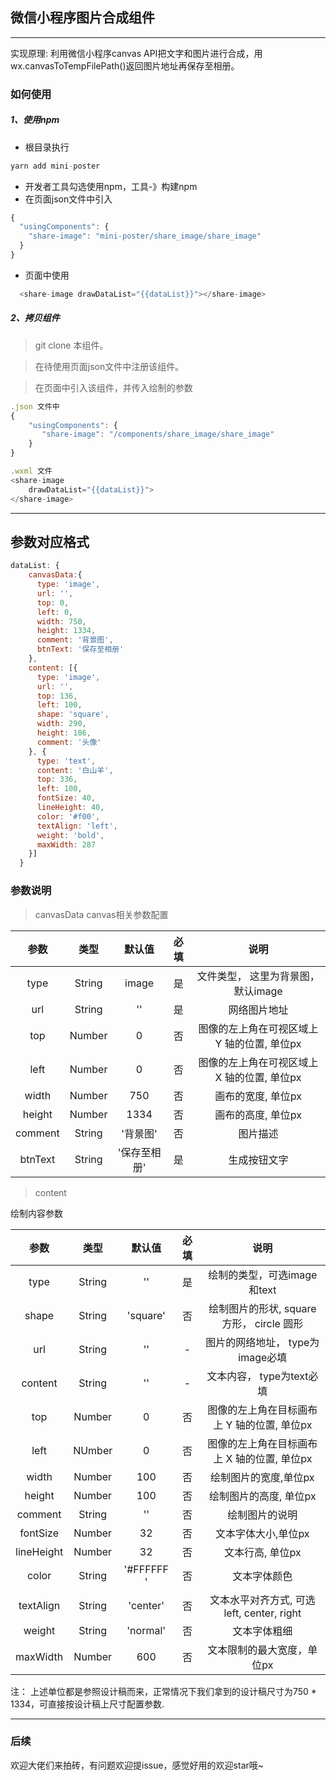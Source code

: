 ## 微信小程序图片合成组件

------

实现原理: 利用微信小程序canvas API把文字和图片进行合成，用wx.canvasToTempFilePath()返回图片地址再保存至相册。

### 如何使用
##### 1、使用npm
+ 根目录执行
```javascript
yarn add mini-poster
```
+ 开发者工具勾选使用npm，工具-》构建npm
+ 在页面json文件中引入
```javascript
{
  "usingComponents": {
    "share-image": "mini-poster/share_image/share_image"
  }
}
```
+ 页面中使用
```javascript
  <share-image drawDataList="{{dataList}}"></share-image>
```

##### 2、拷贝组件
> git clone 本组件。

> 在待使用页面json文件中注册该组件。

> 在页面中引入该组件，并传入绘制的参数

``` javascript
.json 文件中
{
    "usingComponents": {
       "share-image": "/components/share_image/share_image"
    }
}

.wxml 文件
<share-image
    drawDataList="{{dataList}}">
</share-image>

```
------

## 参数对应格式

```javascript
dataList: {
    canvasData:{
      type: 'image',
      url: '',
      top: 0,
      left: 0,
      width: 750,
      height: 1334,
      comment: '背景图',
      btnText: '保存至相册'
    },
    content: [{
      type: 'image',
      url: '',
      top: 136,
      left: 100,
      shape: 'square',
      width: 290,
      height: 186,
      comment: '头像'
    }, {
      type: 'text',
      content: '白山羊',
      top: 336,
      left: 100,
      fontSize: 40,
      lineHeight: 40,
      color: '#f00',
      textAlign: 'left',
      weight: 'bold',
      maxWidth: 287
    }]
  }
```

### 参数说明
> canvasData
canvas相关参数配置

| 参数    | 类型   |  默认值  |  必填  |  说明 |
| :----: | :-----:  | :----:  |  :--: |  :---: |
| type   | String |   image  |  是  |  文件类型， 这里为背景图，默认image |
| url    |   String   |  ''  |  是   |  网络图片地址  |
| top    |  Number  |  0  |  否   |  图像的左上角在可视区域上 Y 轴的位置, 单位px  |
| left    | Number   |  0  |  否   |    图像的左上角在可视区域上 X 轴的位置, 单位px  |
| width    |  Number  |  750  |  否  |   画布的宽度, 单位px  |
| height    |  Number  |  1334  | 否   |  画布的高度, 单位px   |
| comment    |  String  | '背景图'   |  否   |   图片描述  |
| btnText    |  String  |  '保存至相册'  |  是  |   生成按钮文字  |

> content

绘制内容参数

| 参数 | 类型 | 默认值 | 必填 | 说明 |
| :---: | :---: | :---:| :----: | :---: |
| type  | String  | ''  | 是  |   绘制的类型，可选image和text  |
| shape  | String  | 'square'  | 否  |   绘制图片的形状, square 方形， circle 圆形  |
| url  | String  | ''  |  - |   图片的网络地址， type为image必填  |
| content  | String  | ''  | -   |  文本内容， type为text必填  |
| top  | Number  | 0  |  否  |  图像的左上角在目标画布上 Y 轴的位置, 单位px  |
| left | NUmber  |  0 |  否  |   图像的左上角在目标画布上 X 轴的位置, 单位px|
| width  | Number  | 100  | 否  |   绘制图片的宽度,单位px  |
| height  | Number  | 100  | 否   |  绘制图片的高度, 单位px  |
| comment  | String  | ''  |  否  |  绘制图片的说明  |
| fontSize  | Number  | 32  |  否 |   文本字体大小,单位px  |
| lineHeight  | Number  | 32  |  否  |  文本行高, 单位px  |
| color  | String  | '#FFFFFF '  |  否  |   文本字体颜色  |
| textAlign  | String  | 'center'  |  否  |  文本水平对齐方式, 可选left, center, right  |
| weight  | String  | 'normal'  |  否  |  文本字体粗细  |
| maxWidth  | Number  | 600  |  否  |  文本限制的最大宽度，单位px  |

 注： 上述单位都是参照设计稿而来，正常情况下我们拿到的设计稿尺寸为750 * 1334，可直接按设计稿上尺寸配置参数.

---

### 后续
欢迎大佬们来拍砖，有问题欢迎提issue，感觉好用的欢迎star哦~
